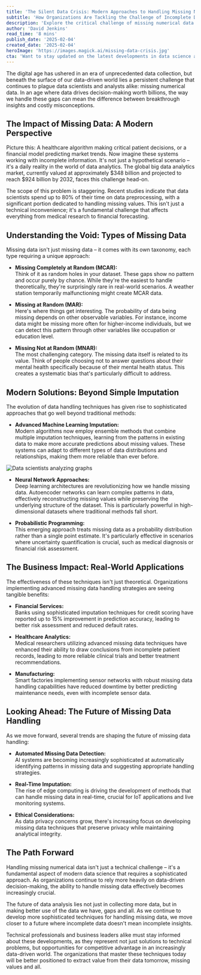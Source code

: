 ```yaml
---
title: 'The Silent Data Crisis: Modern Approaches to Handling Missing Numerical Data'
subtitle: 'How Organizations Are Tackling the Challenge of Incomplete Data Sets'
description: 'Explore the critical challenge of missing numerical data in modern analytics and discover how advanced techniques like machine learning imputation and neural networks are transforming how organizations handle incomplete datasets. Learn about the different types of missing data and their impact on business decisions across industries.'
author: 'David Jenkins'
read_time: '8 mins'
publish_date: '2025-02-04'
created_date: '2025-02-04'
heroImage: 'https://images.magick.ai/missing-data-crisis.jpg'
cta: 'Want to stay updated on the latest developments in data science and analytics? Follow us on LinkedIn for expert insights and join a community of professionals tackling today\'s most pressing data challenges.'
---
```


The digital age has ushered in an era of unprecedented data collection, but beneath the surface of our data-driven world lies a persistent challenge that continues to plague data scientists and analysts alike: missing numerical data. In an age where data drives decision-making worth billions, the way we handle these gaps can mean the difference between breakthrough insights and costly misconceptions.

## The Impact of Missing Data: A Modern Perspective

Picture this: A healthcare algorithm making critical patient decisions, or a financial model predicting market trends. Now imagine these systems working with incomplete information. It's not just a hypothetical scenario – it's a daily reality in the world of data analytics. The global big data analytics market, currently valued at approximately $348 billion and projected to reach $924 billion by 2032, faces this challenge head-on.

The scope of this problem is staggering. Recent studies indicate that data scientists spend up to 80% of their time on data preprocessing, with a significant portion dedicated to handling missing values. This isn't just a technical inconvenience; it's a fundamental challenge that affects everything from medical research to financial forecasting.

## Understanding the Void: Types of Missing Data

Missing data isn't just missing data – it comes with its own taxonomy, each type requiring a unique approach:

- **Missing Completely at Random (MCAR):**  
  Think of it as random holes in your dataset. These gaps show no pattern and occur purely by chance. While they're the easiest to handle theoretically, they're surprisingly rare in real-world scenarios. A weather station temporarily malfunctioning might create MCAR data.

- **Missing at Random (MAR):**  
  Here's where things get interesting. The probability of data being missing depends on other observable variables. For instance, income data might be missing more often for higher-income individuals, but we can detect this pattern through other variables like occupation or education level.

- **Missing Not at Random (MNAR):**  
  The most challenging category. The missing data itself is related to its value. Think of people choosing not to answer questions about their mental health specifically because of their mental health status. This creates a systematic bias that's particularly difficult to address.

## Modern Solutions: Beyond Simple Imputation

The evolution of data handling techniques has given rise to sophisticated approaches that go well beyond traditional methods:

- **Advanced Machine Learning Imputation:**  
  Modern algorithms now employ ensemble methods that combine multiple imputation techniques, learning from the patterns in existing data to make more accurate predictions about missing values. These systems can adapt to different types of data distributions and relationships, making them more reliable than ever before.

![Data scientists analyzing graphs](https://i.magick.ai/PIXE/1738674071703_magick_img.webp)

- **Neural Network Approaches:**  
  Deep learning architectures are revolutionizing how we handle missing data. Autoencoder networks can learn complex patterns in data, effectively reconstructing missing values while preserving the underlying structure of the dataset. This is particularly powerful in high-dimensional datasets where traditional methods fall short.

- **Probabilistic Programming:**  
  This emerging approach treats missing data as a probability distribution rather than a single point estimate. It's particularly effective in scenarios where uncertainty quantification is crucial, such as medical diagnosis or financial risk assessment.

## The Business Impact: Real-World Applications

The effectiveness of these techniques isn't just theoretical. Organizations implementing advanced missing data handling strategies are seeing tangible benefits:

- **Financial Services:**  
  Banks using sophisticated imputation techniques for credit scoring have reported up to 15% improvement in prediction accuracy, leading to better risk assessment and reduced default rates.

- **Healthcare Analytics:**  
  Medical researchers utilizing advanced missing data techniques have enhanced their ability to draw conclusions from incomplete patient records, leading to more reliable clinical trials and better treatment recommendations.

- **Manufacturing:**  
  Smart factories implementing sensor networks with robust missing data handling capabilities have reduced downtime by better predicting maintenance needs, even with incomplete sensor data.

## Looking Ahead: The Future of Missing Data Handling

As we move forward, several trends are shaping the future of missing data handling:

- **Automated Missing Data Detection:**  
  AI systems are becoming increasingly sophisticated at automatically identifying patterns in missing data and suggesting appropriate handling strategies.

- **Real-Time Imputation:**  
  The rise of edge computing is driving the development of methods that can handle missing data in real-time, crucial for IoT applications and live monitoring systems.

- **Ethical Considerations:**  
  As data privacy concerns grow, there's increasing focus on developing missing data techniques that preserve privacy while maintaining analytical integrity.

## The Path Forward

Handling missing numerical data isn't just a technical challenge – it's a fundamental aspect of modern data science that requires a sophisticated approach. As organizations continue to rely more heavily on data-driven decision-making, the ability to handle missing data effectively becomes increasingly crucial.

The future of data analysis lies not just in collecting more data, but in making better use of the data we have, gaps and all. As we continue to develop more sophisticated techniques for handling missing data, we move closer to a future where incomplete data doesn't mean incomplete insights.

Technical professionals and business leaders alike must stay informed about these developments, as they represent not just solutions to technical problems, but opportunities for competitive advantage in an increasingly data-driven world. The organizations that master these techniques today will be better positioned to extract value from their data tomorrow, missing values and all.